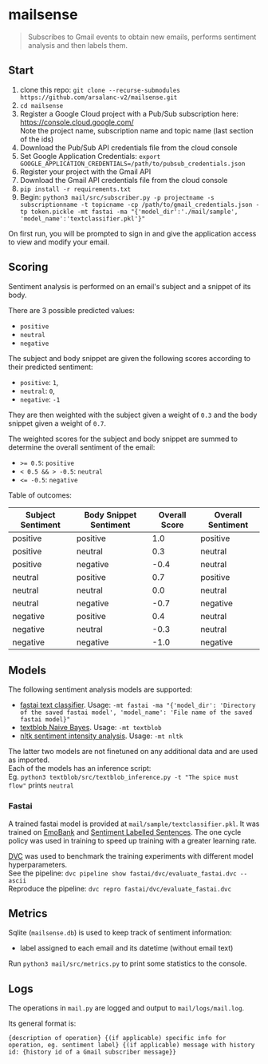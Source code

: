 # mailsense

> Subscribes to Gmail events to obtain new emails, performs sentiment analysis and then labels them.

## Start
1. clone this repo: `git clone --recurse-submodules https://github.com/arsalanc-v2/mailsense.git`
2. `cd mailsense`
3. Register a Google Cloud project with a Pub/Sub subscription here: https://console.cloud.google.com/<br/>
Note the project name, subscription name and topic name (last section of the ids)
4. Download the Pub/Sub API credentials file from the cloud console
5. Set Google Application Credentials: `export GOOGLE_APPLICATION_CREDENTIALS=/path/to/pubsub_credentials.json`
6. Register your project with the Gmail API
7. Download the Gmail API credentials file from the cloud console
8. `pip install -r requirements.txt`
9. Begin: `python3 mail/src/subscriber.py -p projectname -s subscriptionname -t topicname -cp /path/to/gmail_credentials.json -tp token.pickle -mt fastai -ma "{'model_dir':'./mail/sample', 'model_name':'textclassifier.pkl'}"`

On first run, you will be prompted to sign in and give the application access to view and modify your email.
  
## Scoring
Sentiment analysis is performed on an email's subject and a snippet of its body. 

There are 3 possible predicted values:
* `positive`
* `neutral`
* `negative`

The subject and body snippet are given the following scores according to their predicted sentiment:
* `positive`: `1`,
* `neutral`: `0`,
* `negative`: `-1`

They are then weighted with the subject given a weight of `0.3` and the body snippet given a weight of `0.7`.

The weighted scores for the subject and body snippet are summed to determine the overall sentiment of the email:
* `>= 0.5`: `positive`
* `< 0.5 && > -0.5`: `neutral`
* `<= -0.5`: `negative`

Table of outcomes:

Subject Sentiment | Body Snippet Sentiment | Overall Score | Overall Sentiment
----------------- | ---------------------- | ------------- | -----------------
positive          | positive               | 1.0           | positive
positive          | neutral                | 0.3           | neutral
positive          | negative               | -0.4          | neutral
neutral           | positive               | 0.7           | positive
neutral           | neutral                | 0.0           | neutral
neutral           | negative               | -0.7          | negative
negative          | positive               | 0.4           | neutral
negative          | neutral                | -0.3          | neutral
negative          | negative               | -1.0          | negative

## Models
The following sentiment analysis models are supported:

* [fastai text classifier](https://docs.fast.ai/tutorial.data.html#Classification). Usage: `-mt fastai -ma "{'model_dir': 'Directory of the saved fastai model', 'model_name': 'File name of the saved fastai model}"`
* [textblob Naive Bayes](https://textblob.readthedocs.io/en/dev/advanced_usage.html#sentiment-analyzers). Usage: `-mt textblob`
* [nltk sentiment intensity analysis](https://www.nltk.org/api/nltk.sentiment.html). Usage: `-mt nltk`

The latter two models are not finetuned on any additional data and are used as imported.<br/>
Each of the models has an inference script:<br/>
Eg. `python3 textblob/src/textblob_inference.py -t "The spice must flow"` prints `neutral`

### Fastai
A trained fastai model is provided at `mail/sample/textclassifier.pkl`.
It was trained on [EmoBank](https://github.com/JULIELab/EmoBank) and [Sentiment Labelled Sentences](https://archive.ics.uci.edu/ml/datasets/Sentiment+Labelled+Sentences). The one cycle policy was used in training to speed up training with a greater learning rate.

[DVC](https://dvc.org/) was used to benchmark the training experiments with different model hyperparameters.<br/>
See the pipeline: `dvc pipeline show fastai/dvc/evaluate_fastai.dvc --ascii`<br/>
Reproduce the pipeline: `dvc repro fastai/dvc/evaluate_fastai.dvc`

## Metrics
Sqlite (`mailsense.db`) is used to keep track of sentiment information:
* label assigned to each email and its datetime (without email text)

Run `python3 mail/src/metrics.py` to print some statistics to the console.

## Logs
The operations in `mail.py` are logged and output to `mail/logs/mail.log`.

Its general format is:

`{description of operation} {(if applicable) specific info for operation, eg. sentiment label} {(if applicable) message with history id: {history id of a Gmail subscriber message}}`
